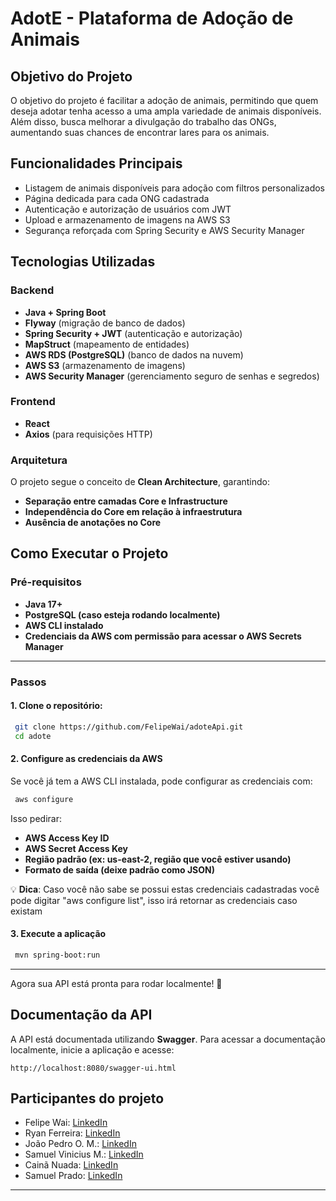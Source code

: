 # AdotE - Plataforma de Adoção de Animais

## Objetivo do Projeto
O objetivo do projeto é facilitar a adoção de animais, permitindo que quem deseja adotar tenha acesso a uma ampla variedade de animais disponíveis. Além disso, busca melhorar a divulgação do trabalho das ONGs, aumentando suas chances de encontrar lares para os animais.

## Funcionalidades Principais
- Listagem de animais disponíveis para adoção com filtros personalizados
- Página dedicada para cada ONG cadastrada
- Autenticação e autorização de usuários com JWT
- Upload e armazenamento de imagens na AWS S3
- Segurança reforçada com Spring Security e AWS Security Manager

## Tecnologias Utilizadas
### Backend
- **Java + Spring Boot**
- **Flyway** (migração de banco de dados)
- **Spring Security + JWT** (autenticação e autorização)
- **MapStruct** (mapeamento de entidades)
- **AWS RDS (PostgreSQL)** (banco de dados na nuvem)
- **AWS S3** (armazenamento de imagens)
- **AWS Security Manager** (gerenciamento seguro de senhas e segredos)

### Frontend
- **React**
- **Axios** (para requisições HTTP)

### Arquitetura
O projeto segue o conceito de **Clean Architecture**, garantindo:
- **Separação entre camadas Core e Infrastructure**
- **Independência do Core em relação à infraestrutura**
- **Ausência de anotações no Core**

## Como Executar o Projeto

### Pré-requisitos
- **Java 17+**
- **PostgreSQL (caso esteja rodando localmente)**
- **AWS CLI instalado**
- **Credenciais da AWS com permissão para acessar o AWS Secrets Manager**

---

### Passos
#### **1. Clone o repositório:**
```sh
 git clone https://github.com/FelipeWai/adoteApi.git
 cd adote
```

#### **2. Configure as credenciais da AWS**
Se você já tem a AWS CLI instalada, pode configurar as credenciais com:
```sh
 aws configure
```

Isso pedirar:
- **AWS Access Key ID**
- **AWS Secret Access Key**
- **Região padrão (ex: us-east-2, região que você estiver usando)**
- **Formato de saída (deixe padrão como JSON)**

💡 **Dica**: Caso você não sabe se possui estas credenciais cadastradas você pode digitar "aws configure list", 
isso irá retornar as credenciais caso existam

#### **3. Execute a aplicação**
```sh
 mvn spring-boot:run
```

---
Agora sua API está pronta para rodar localmente! 🚀



## Documentação da API
A API está documentada utilizando **Swagger**. Para acessar a documentação localmente, inicie a aplicação e acesse:
```
http://localhost:8080/swagger-ui.html
```

## Participantes do projeto
- Felipe Wai: [LinkedIn](https://www.linkedin.com/in/felipewai/)
- Ryan Ferreira: [LinkedIn](https://www.linkedin.com/in/ryanferreira26/)
- João Pedro O. M.: [LinkedIn](https://www.linkedin.com/in/joaopedroom/)
- Samuel Vinicius M.: [LinkedIn](https://www.linkedin.com/in/samuel-vinicius-martins-032927205/)
- Cainã Nuada: [LinkedIn](https://www.linkedin.com/in/cain%C3%A3-nuada-de-ara%C3%BAjo-magalh%C3%A3es-1a4871246/)
- Samuel Prado: [LinkedIn](https://www.linkedin.com/in/samuel-prado-489b051b5/)
---